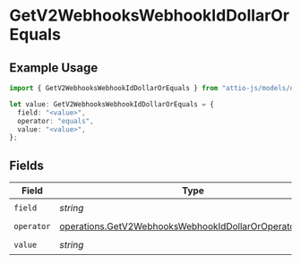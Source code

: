 # GetV2WebhooksWebhookIdDollarOrEquals

## Example Usage

```typescript
import { GetV2WebhooksWebhookIdDollarOrEquals } from "attio-js/models/operations/getv2webhookswebhookid.js";

let value: GetV2WebhooksWebhookIdDollarOrEquals = {
  field: "<value>",
  operator: "equals",
  value: "<value>",
};
```

## Fields

| Field                                                                                                                              | Type                                                                                                                               | Required                                                                                                                           | Description                                                                                                                        |
| ---------------------------------------------------------------------------------------------------------------------------------- | ---------------------------------------------------------------------------------------------------------------------------------- | ---------------------------------------------------------------------------------------------------------------------------------- | ---------------------------------------------------------------------------------------------------------------------------------- |
| `field`                                                                                                                            | *string*                                                                                                                           | :heavy_check_mark:                                                                                                                 | N/A                                                                                                                                |
| `operator`                                                                                                                         | [operations.GetV2WebhooksWebhookIdDollarOrOperatorEquals](../../models/operations/getv2webhookswebhookiddollaroroperatorequals.md) | :heavy_check_mark:                                                                                                                 | N/A                                                                                                                                |
| `value`                                                                                                                            | *string*                                                                                                                           | :heavy_check_mark:                                                                                                                 | N/A                                                                                                                                |